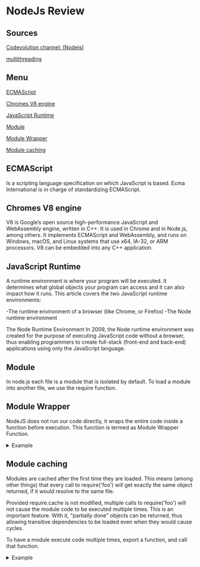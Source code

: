 # NodeJs Review

## Sources
[Codevolution channel: (Nodejs)](https://www.youtube.com/watch?v=LAUi8pPlcUM&list=PLC3y8-rFHvwh8shCMHFA5kWxD9PaPwxaY&index=1)

[multithreading](https://medium.com/@mohllal/node-js-multithreading-a5cd74958a67)

## Menu
[ECMAScript](#ECMAScript)

[Chromes V8 engine](#Chromes-V8-engine)

[JavaScript Runtime](#JavaScript-Runtime)

[Module](#Module)

[Module Wrapper](#Module-Wrapper)

[Module caching](#Module-caching)


## ECMAScript
Is a scripting language specification on which JavaScript is based. Ecma International is in charge of standardizing ECMAScript.

## Chromes V8 engine
V8 is Google’s open source high-performance JavaScript and WebAssembly engine, written in C++. It is used in Chrome and in Node.js, among others. It implements ECMAScript and WebAssembly, and runs on Windows, macOS, and Linux systems that use x64, IA-32, or ARM processors. V8 can be embedded into any C++ application.

## JavaScript Runtime
A runtime environment is where your program will be executed. It determines what global objects your program can access and it can also impact how it runs. This article covers the two JavaScript runtime environments:

-The runtime environment of a browser (like Chrome, or Firefox)
-The Node runtime environment

The Node Runtime Environment
In 2009, the Node runtime environment was created for the purpose of executing JavaScript code without a browser, thus enabling programmers to create full-stack (front-end and back-end) applications using only the JavaScript language.

## Module 
In node.js each file is a module that is isolated by default. 
To load a module into another file, we use the require function.

## Module Wrapper
NodeJS does not run our code directly, it wraps the entire code inside a function before execution. This function is termed as Module Wrapper Function.

<details>
  <summary>Example</summary>
  By doing this, Node.js achieves a few things:

  It keeps top-level variables (defined with var, const, or let) scoped to the module rather than the global object.

  It helps to provide some global-looking variables that are actually specific to the module, such as:  
  
  __dirname: The directory name of the current module. 
  __filename: The file name of the current module. This is the current module file's absolute path with symlinks resolved.
  exports: A reference to the module.exports that is shorter to type.
  module: A reference to the current module
  require: Used to import modules, JSON, and local files.

```
    (function(exports, require, module, __filename, __dirname) {
        // Module code actually lives in here
    }); 
```

</details>

## Module caching

Modules are cached after the first time they are loaded. This means (among other things) that every call to require('foo') will get exactly the same object returned, if it would resolve to the same file.

Provided require.cache is not modified, multiple calls to require('foo') will not cause the module code to be executed multiple times. This is an important feature. With it, "partially done" objects can be returned, thus allowing transitive dependencies to be loaded even when they would cause cycles.

To have a module execute code multiple times, export a function, and call that function.

<details>
  <summary>Example</summary>
  
  ### Module caching 
  
  ```
  class SuperHero {
    constructor(name) {
        this.name = name;
    }
    getName() {
        return this.name;
    }
    setName(name) {
        this.name = name;
    }
  }

  module.exports = new SuperHero('Dead Pool') 
  ```

  ```
    const superHero = require('./superHero');

    console.log(superHero.getName()); // Dead Pool
    superHero.setName('Wolverine');
    console.log(superHero.getName()); // Wolverine

    // Nodejs caches the superHero file an uses the same reference from the previous require.
    const nweSuperHero = require('./superHero');
    console.log(superHero.getName()); // Wolverine
  ```
</details>